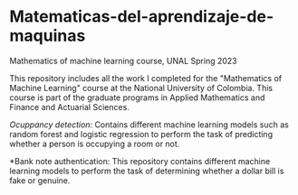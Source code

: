 # Matematicas-del-aprendizaje-de-maquinas
Mathematics of machine learning course, UNAL Spring 2023


This repository includes all the work I completed for the "Mathematics of Machine Learning" course at the National University of Colombia. This course is part of the graduate programs in Applied Mathematics and Finance and Actuarial Sciences.


*Ocuppancy detection*: Contains different machine learning models such as random forest and logistic regression to perform the task of predicting whether a person is occupying a room or not.


*Bank note authentication: This repository contains different machine learning models to perform the task of determining whether a dollar bill is fake or genuine.
